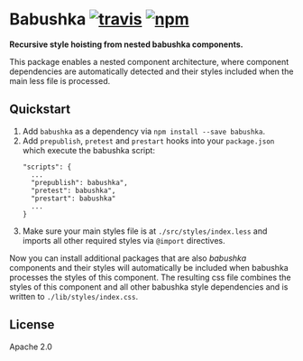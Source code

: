 # Babushka [![travis][travis_img]][travis_url] [![npm][npm_img]][npm_url]

**Recursive style hoisting from nested babushka components.**

This package enables a nested component architecture, where component
dependencies are automatically detected and their styles included when
the main less file is processed.

## Quickstart

1. Add `babushka` as a dependency via `npm install --save babushka`.
2. Add `prepublish`, `pretest` and `prestart` hooks into your `package.json`
   which execute the babushka script:
   ```
   "scripts": {
     ...
     "prepublish": babushka",
     "pretest": babushka",
     "prestart": babushka"
     ...
   }
   ```
3. Make sure your main styles file is at `./src/styles/index.less` and imports
all other required styles via `@import` directives.

Now you can install additional packages that are also _babushka_ components
and their styles will automatically be included when babushka processes the
styles of this component. The resulting css file combines the styles of
this component and all other babushka style dependencies and is written to
`./lib/styles/index.css`.


## License

Apache 2.0

[travis_img]: https://img.shields.io/travis/mongodb-js/babushka.svg
[travis_url]: https://travis-ci.org/mongodb-js/babushka
[npm_img]: https://img.shields.io/npm/v/babushka.svg
[npm_url]: https://npmjs.org/package/babushka
